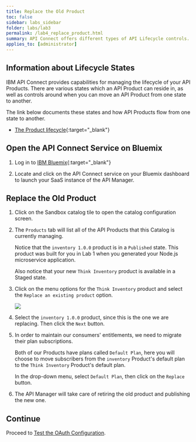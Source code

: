 ```yaml
---
title: Replace the Old Product
toc: false
sidebar: labs_sidebar
folder: labs/lab3
permalink: /lab4_replace_product.html
summary: API Connect offers different types of API Lifecycle controls. In this section, you will explore how to replace a running version of an API Product with a new one.
applies_to: [administrator]
---
```


## Information about Lifecycle States

IBM API Connect provides capabilities for managing the lifecycle of your API Products. There are various states which an API Product can reside in, as well as controls around when you can move an API Product from one state to another.

The link below documents these states and how API Products flow from one state to another.

+  [The Product lifecycle](https://www.ibm.com/support/knowledgecenter/SSMNED_5.0.0/com.ibm.apic.apionprem.doc/capim_product_lifecycle.html){:target="_blank"}

## Open the API Connect Service on Bluemix

1.  Log in to [IBM Bluemix](https://console.ng.bluemix.net/){:target="_blank"}

1.  Locate and click on the API Connect service on your Bluemix dashboard to launch your SaaS instance of the API Manager.

## Replace the Old Product

1.  Click on the Sandbox catalog tile to open the catalog configuration screen.

1.  The `Products` tab will list all of the API Products that this Catalog is currently managing.

    Notice that the `inventory 1.0.0` product is in a `Published` state. This product was built for you in Lab 1 when you generated your Node.js microservice application.
    
    Also notice that your new `Think Inventory` product is available in a Staged state.
    
1.  Click on the menu options for the `Think Inventory` product and select the `Replace an existing product` option.

    ![](./images/labs/lab4/replace-existing-product.png)

1.  Select the `inventory 1.0.0` product, since this is the one we are replacing. Then click the `Next` button.

1.  In order to maintain our consumers' entitlements, we need to migrate their plan subscriptions.

    Both of our Products have plans called `Default Plan`, here you will choose to move subscribers from the `inventory` Product's default plan to the `Think Inventory` Product's default plan.
    
    In the drop-down menu, select `Default Plan`, then click on the `Replace` button.
    
1.  The API Manager will take care of retiring the old product and publishing the new one.

## Continue

Proceed to [Test the OAuth Configuration](lab4_test_oauth.html).